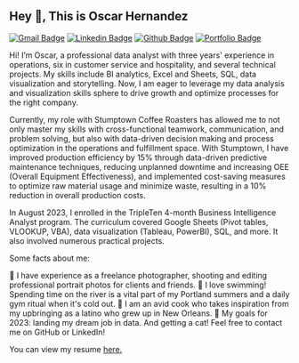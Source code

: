 ## Hey 👋, This is Oscar Hernandez
[![Gmail Badge](https://img.shields.io/badge/-oscarhernandeziv@gmail.com-c14438?style=flat&logo=Gmail&logoColor=white&link=mailto:oscarhernandeziv@gmail.com)](mailto:oscarhernandeziv@gmail.com) 
[![Linkedin Badge](https://img.shields.io/badge/-oscarhernandez-iv-0072b1?style=flat&logo=Linkedin&logoColor=white&link=https://www.linkedin.com/in/oscarhernandez-iv/)](https://www.linkedin.com/in/oscarhernandez-iv/) [![Github Badge](https://img.shields.io/badge/-oscarhernandeziv-grey?style=flat&logo=github&logoColor=white&link=https://github.com/oscarhernandeziv/)](https://www.github.com/oscarhernandeziv/) [![Portfolio Badge](https://img.shields.io/badge/portfolio-web-blue?style=flat&link=https://github.com/oscarhernandeziv/TripleTen-Projects/)](https://github.com/oscarhernandeziv/TripleTen-Projects/) <p align='left'>Hi! I’m Oscar, a professional data analyst with three years' experience in operations, six in customer service and hospitality, and several technical projects. My skills include BI analytics, Excel and Sheets, SQL, data visualization and storytelling. Now, I am eager to leverage my data analysis and visualization skills sphere to drive growth and optimize processes for the right company.

Currently, my role with Stumptown Coffee Roasters has allowed me to not only master my skills with cross-functional teamwork, communication, and problem solving, but also with data-driven decision making and process optimization in the operations and fulfillment space. With Stumptown, I have improved production efficiency by 15% through data-driven predictive maintenance techniques, reducing unplanned downtime and increasing OEE (Overall Equipment Effectiveness), and implemented cost-saving measures to optimize raw material usage and minimize waste, resulting in a 10% reduction in overall production costs.

In August 2023, I enrolled in the TripleTen 4-month Business Intelligence Analyst program. The curriculum covered Google Sheets (Pivot tables, VLOOKUP, VBA), data visualization (Tableau, PowerBI), SQL, and more. It also involved numerous practical projects.

Some facts about me:

📸 I have experience as a freelance photographer, shooting and editing professional portrait photos for clients and friends.
🌊 I love swimming! Spending time on the river is a vital part of my Portland summers and a daily gym ritual when it's cold out.
🥘 I am an avid cook who takes inspiration from my upbringing as a latino who grew up in New Orleans.
🎯 My goals for 2023: landing my dream job in data. And getting a cat!
Feel free to contact me on GitHub or LinkedIn!</p><p align='left'> You can view my resume <a href='https://docs.google.com/document/d/1tk5kOOvajGh-AvFN2NX7ec6w_wRDG30JfrEiAK9XM3U/edit?usp=sharing ' target=_blank><u>here</u>.</a></p>
